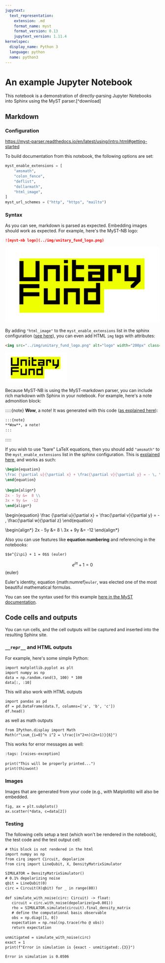 ```yaml
---
jupytext:
  text_representation:
    extension: .md
    format_name: myst
    format_version: 0.13
    jupytext_version: 1.11.4
kernelspec:
  display_name: Python 3
  language: python
  name: python3
---
```


# An example Jupyter Notebook

This notebook is a demonstration of directly-parsing Jupyter Notebooks into
Sphinx using the MyST parser.[^download]

## Markdown


### Configuration

https://myst-parser.readthedocs.io/en/latest/using/intro.html#getting-started

To build documentation from this notebook, the following options are set:

```python
myst_enable_extensions = [
    "amsmath",
    "colon_fence",
    "deflist",
    "dollarmath",
    "html_image",
]
myst_url_schemes = ("http", "https", "mailto")
```

### Syntax

As you can see, markdown is parsed as expected. Embedding images should work as expected.
For example, here's the MyST-NB logo:

```md
![myst-nb logo](../img/unitary_fund_logo.png)
```

![myst-nb logo](../img/unitary_fund_logo.png)

By adding `"html_image"` to the `myst_enable_extensions` list in the sphinx configuration ([see here](https://myst-parser.readthedocs.io/en/latest/syntax/optional.html#html-images)), you can even add HTML `img` tags with attributes:

```html
<img src="../img/unitary_fund_logo.png" alt="logo" width="200px" class="shadow mb-2">
```

<img src="../img/unitary_fund_logo.png" alt="logo" width="200px"  class="shadow mb-2">

Because MyST-NB is using the MyST-markdown parser, you can include rich markdown with Sphinx in your notebook.
For example, here's a note admonition block:

:::::{note}
**Wow**, a note!
It was generated with this code ([as explained here](https://myst-parser.readthedocs.io/en/latest/syntax/optional.html#html-admonitions)):

````md
:::{note}
**Wow**, a note!
:::
````

:::::

If you wish to use "bare" LaTeX equations, then you should add `"amsmath"` to the `myst_enable_extensions` list in the sphinx configuration.
This is [explained here](https://myst-parser.readthedocs.io/en/latest/syntax/optional.html#direct-latex-math), and works as such:

```latex
\begin{equation}
\frac {\partial u}{\partial x} + \frac{\partial v}{\partial y} = - \, \frac{\partial w}{\partial z}
\end{equation}

\begin{align*}
2x - 5y &=  8 \\
3x + 9y &=  -12
\end{align*}
```

\begin{equation}
\frac {\partial u}{\partial x} + \frac{\partial v}{\partial y} = - \, \frac{\partial w}{\partial z}
\end{equation}

\begin{align*}
2x - 5y &=  8 \\
3x + 9y &=  -12
\end{align*}

Also you can use features like **equation numbering** and referencing in the notebooks:

```md
$$e^{i\pi} + 1 = 0$$ (euler)
```

$$e^{i\pi} + 1 = 0$$ (euler)

Euler's identity, equation {math:numref}`euler`, was elected one of the
most beautiful mathematical formulas.

You can see the syntax used for this example [here in the MyST documentation](https://myst-parser.readthedocs.io/en/latest/syntax/syntax.html).

## Code cells and outputs

You can run cells, and the cell outputs will be captured and inserted into
the resulting Sphinx site.

### `__repr__` and HTML outputs

For example, here's some simple Python:

```{code-cell} ipython3
import matplotlib.pyplot as plt
import numpy as np
data = np.random.rand(3, 100) * 100
data[:, :10]
```

This will also work with HTML outputs

```{code-cell} ipython3
import pandas as pd
df = pd.DataFrame(data.T, columns=['a', 'b', 'c'])
df.head()
```

as well as math outputs

```{code-cell} ipython3
from IPython.display import Math
Math(r"\sum_{i=0}^n i^2 = \frac{(n^2+n)(2n+1)}{6}")
```

This works for error messages as well:

```{code-cell} ipython3
:tags: [raises-exception]

print("This will be properly printed...")
print(thiswont)
```

### Images

Images that are generated from your code (e.g., with Matplotlib) will also
be embedded.

```{code-cell} ipython3
fig, ax = plt.subplots()
ax.scatter(*data, c=data[2])
```

### Testing
The following cells setup a test (which won't be rendered in the notebook), the test code and the test output cell:

```{testsetup}
# this block is not rendered in the html
import numpy as np
from cirq import Circuit, depolarize
from cirq import LineQubit, X, DensityMatrixSimulator
```

```{testcode}
SIMULATOR = DensityMatrixSimulator()
# 0.1% depolarizing noise
qbit = LineQubit(0)
circ = Circuit(X(qbit) for _ in range(80))

def simulate_with_noise(circ: Circuit) -> float:
   circuit = circ.with_noise(depolarize(p=0.001))
   rho = SIMULATOR.simulate(circuit).final_density_matrix
   # define the computational basis observable
   obs = np.diag([1, 0])
   expectation = np.real(np.trace(rho @ obs))
   return expectation

unmitigated = simulate_with_noise(circ)
exact = 1
print(f"Error in simulation is {exact - unmitigated:.{3}}")
```

```{testoutput}
Error in simulation is 0.0506
```



